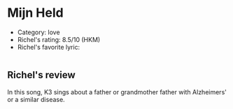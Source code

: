 # Mijn Held

 * Category: love
 * Richel's rating: 8.5/10 (HKM)
 * Richel's favorite lyric: 

```
```

## Richel's review

In this song, K3 sings about a father or grandmother father with
Alzheimers' or a similar disease.
